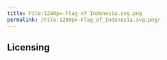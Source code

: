 ```yaml
---
title: File:1280px-Flag of Indonesia.svg.png
permalink: /File:1280px-Flag_of_Indonesia.svg.png/
---
```


## Licensing